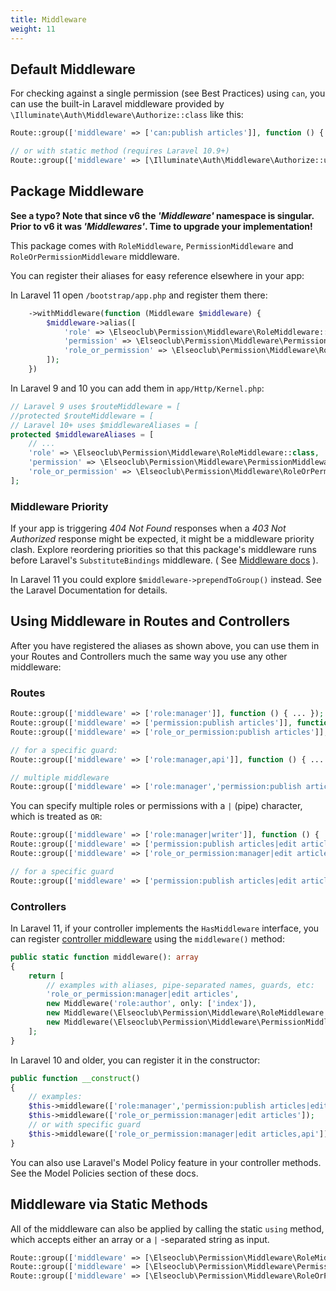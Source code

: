 ```yaml
---
title: Middleware
weight: 11
---
```


## Default Middleware

For checking against a single permission (see Best Practices) using `can`, you can use the built-in Laravel middleware
provided by `\Illuminate\Auth\Middleware\Authorize::class` like this:

```php
Route::group(['middleware' => ['can:publish articles']], function () { ... });

// or with static method (requires Laravel 10.9+)
Route::group(['middleware' => [\Illuminate\Auth\Middleware\Authorize::using('publish articles')]], function () { ... });
```

## Package Middleware

**See a typo? Note that since v6 the _'Middleware'_ namespace is singular. Prior to v6 it was _'Middlewares'_. Time to
upgrade your implementation!**

This package comes with `RoleMiddleware`, `PermissionMiddleware` and `RoleOrPermissionMiddleware` middleware.

You can register their aliases for easy reference elsewhere in your app:

In Laravel 11 open `/bootstrap/app.php` and register them there:

```php
    ->withMiddleware(function (Middleware $middleware) {
        $middleware->alias([
            'role' => \Elseoclub\Permission\Middleware\RoleMiddleware::class,
            'permission' => \Elseoclub\Permission\Middleware\PermissionMiddleware::class,
            'role_or_permission' => \Elseoclub\Permission\Middleware\RoleOrPermissionMiddleware::class,
        ]);
    })
```

In Laravel 9 and 10 you can add them in `app/Http/Kernel.php`:

```php
// Laravel 9 uses $routeMiddleware = [
//protected $routeMiddleware = [
// Laravel 10+ uses $middlewareAliases = [
protected $middlewareAliases = [
    // ...
    'role' => \Elseoclub\Permission\Middleware\RoleMiddleware::class,
    'permission' => \Elseoclub\Permission\Middleware\PermissionMiddleware::class,
    'role_or_permission' => \Elseoclub\Permission\Middleware\RoleOrPermissionMiddleware::class,
];
```

### Middleware Priority

If your app is triggering *404 Not Found* responses when a *403 Not Authorized* response might be expected, it might be
a middleware priority clash. Explore reordering priorities so that this package's middleware runs before Laravel's
`SubstituteBindings` middleware. (
See [Middleware docs](https://laravel.com/docs/master/middleware#sorting-middleware) ).

In Laravel 11 you could explore `$middleware->prependToGroup()` instead. See the Laravel Documentation for details.

## Using Middleware in Routes and Controllers

After you have registered the aliases as shown above, you can use them in your Routes and Controllers much the same way
you use any other middleware:

### Routes

```php
Route::group(['middleware' => ['role:manager']], function () { ... });
Route::group(['middleware' => ['permission:publish articles']], function () { ... });
Route::group(['middleware' => ['role_or_permission:publish articles']], function () { ... });

// for a specific guard:
Route::group(['middleware' => ['role:manager,api']], function () { ... });

// multiple middleware
Route::group(['middleware' => ['role:manager','permission:publish articles']], function () { ... });
```

You can specify multiple roles or permissions with a `|` (pipe) character, which is treated as `OR`:

```php
Route::group(['middleware' => ['role:manager|writer']], function () { ... });
Route::group(['middleware' => ['permission:publish articles|edit articles']], function () { ... });
Route::group(['middleware' => ['role_or_permission:manager|edit articles']], function () { ... });

// for a specific guard
Route::group(['middleware' => ['permission:publish articles|edit articles,api']], function () { ... });
```

### Controllers

In Laravel 11, if your controller implements the `HasMiddleware` interface, you can
register [controller middleware](https://laravel.com/docs/11.x/controllers#controller-middleware) using the
`middleware()` method:

```php
public static function middleware(): array
{
    return [
        // examples with aliases, pipe-separated names, guards, etc:
        'role_or_permission:manager|edit articles',
        new Middleware('role:author', only: ['index']),
        new Middleware(\Elseoclub\Permission\Middleware\RoleMiddleware::using('manager'), except:['show']),
        new Middleware(\Elseoclub\Permission\Middleware\PermissionMiddleware::using('delete records,api'), only:['destroy']),
    ];
}
```

In Laravel 10 and older, you can register it in the constructor:

```php
public function __construct()
{
    // examples:
    $this->middleware(['role:manager','permission:publish articles|edit articles']);
    $this->middleware(['role_or_permission:manager|edit articles']);
    // or with specific guard
    $this->middleware(['role_or_permission:manager|edit articles,api']);
}
```

You can also use Laravel's Model Policy feature in your controller methods. See the Model Policies section of these
docs.

## Middleware via Static Methods

All of the middleware can also be applied by calling the static `using` method, which accepts either an array or a `|`
-separated string as input.

```php
Route::group(['middleware' => [\Elseoclub\Permission\Middleware\RoleMiddleware::using('manager')]], function () { ... });
Route::group(['middleware' => [\Elseoclub\Permission\Middleware\PermissionMiddleware::using('publish articles|edit articles')]], function () { ... });
Route::group(['middleware' => [\Elseoclub\Permission\Middleware\RoleOrPermissionMiddleware::using(['manager', 'edit articles'])]], function () { ... });
```

